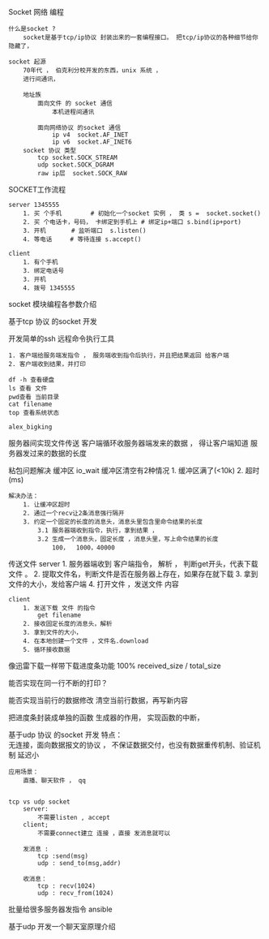 Socket 网络 编程

  	什么是socket ? 
  		socket是基于tcp/ip协议 封装出来的一套编程接口。 把tcp/ip协议的各种细节给你隐藏了，
    
    socket 起源
    	70年代 ， 伯克利分校开发的东西，unix 系统 ， 
    	进行间通讯， 

    	地址族
	    	面向文件 的 socket 通信 
	    		本机进程间通讯

	    	面向网络协议 的socket 通信 
	    		ip v4  socket.AF_INET 
	    		ip v6  socket.AF_INET6
	    socket 协议 类型
	    	tcp socket.SOCK_STREAM 
	    	udp socket.SOCK_DGRAM
	    	raw ip层  socket.SOCK_RAW


SOCKET工作流程
	
	server 1345555
		1. 买 个手机		# 初始化一个socket 实例 ， 类 s =  socket.socket()
		2. 买 个电话卡，号码， 卡绑定到手机上 # 绑定ip+端口 s.bind(ip+port)
		3. 开机		# 监听端口  s.listen()
		4. 等电话     # 等待连接 s.accept()

	client 
		1. 有个手机 
		3. 绑定电话号
		3. 开机
		4. 拨号 1345555

socket 模块编程各参数介绍 

基于tcp 协议 的socket 开发

开发简单的ssh 远程命令执行工具
	
	1. 客户端给服务端发指令 ， 服务端收到指令后执行，并且把结果返回 给客户端
	2. 客户端收到结果，并打印

	df -h 查看硬盘
	ls 查看 文件 
	pwd查看 当前目录 
	cat filename 
	top 查看系统状态 

	alex_bigking

服务器间实现文件传送
	客户端循环收服务器端发来的数据 ，
	得让客户端知道 服务器发过来的数据的长度


粘包问题解决
	缓冲区
	io_wait 
	缓冲区清空有2种情况
		1. 缓冲区满了(<10k)
		2. 超时(ms)

	解决办法：
		1. 让缓冲区超时
		2. 通过一个recv让2条消息强行隔开
		3. 约定一个固定的长度的消息头，消息头里包含里命令结果的长度 
			3.1 服务器端收到指令，执行，拿到结果 ，
			3.2 生成一个消息头，固定长度 ，消息头里，写上命令结果的长度
				100，  1000，40000

传送文件 
	server 
		1. 服务器端收到 客户端指令， 解析 ， 判断get开头，代表下载文件 。 
		2. 提取文件名，判断文件是否在服务器上存在，如果存在就下载 
		3. 拿到文件的大小，发给客户端
		4. 打开文件 ，发送文件 内容 

	client 
		1. 发送下载 文件 的指令
			get filename 
		2. 接收固定长度的消息头，解析
		3. 拿到文件的大小， 
		4. 在本地创建一个文件 ，文件名.download
		5. 循环接收数据



像迅雷下载一样带下载进度条功能 
  100% 
  received_size / total_size 

  能否实现在同一行不断的打印？

  能否实现当前行的数据修改
  	清空当前行数据，再写新内容 

  把进度条封装成单独的函数
  	生成器的作用， 实现函数的中断， 


基于udp 协议 的socket 开发
	特点： 	
		无连接，面向数据报文的协议 ， 
		不保证数据交付，也没有数据重传机制、验证机制 
		延迟小

	应用场景：
		直播、聊天软件 ， qq 


	tcp vs udp socket 
		server: 
			不需要listen , accept 
		client;
			不需要connect建立 连接 ，直接 发消息就可以

		发消息 : 
			tcp :send(msg)
			udp : send_to(msg,addr)

		收消息： 
			tcp : recv(1024)
			udp : recv_from(1024)



批量给很多服务器发指令 
	ansible 

基于udp 开发一个聊天室原理介绍 


